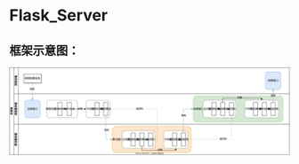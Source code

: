 # Flask_Server

## 框架示意图：

![image](https://github.com/BenjaminZzzlm/Flask_Server/blob/main/shared/drawio.svg)
